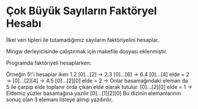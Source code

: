 # Çok Büyük Sayıların Faktöryel Hesabı

İlkel veri tipleri ile tutamadığımız sayıların faktöriyelini hesaplar.

Mingw derleyicisinde çalıştırmak için makefile dosyası eklenmiştir.

Programda faktöriyeli hesaplarken:

Örneğin 5!'i hesaplar iken 1.2 [0]...[2] -> 2.3 [0]...[6] -> 6.4 [0]...[4] elde = 2 -> [0]...[2][4] -> 4.5 [0]...[2][0] elde = 2 -> Onlar basamağındaki eleman da 5 ile çarpıp elde toplanır orda çıkan elde olarak tutulur. [0]...[2][0] elde = 1 -> Eldemiz yüzler basamağına yazılır [0]...[1][2][0]
Bu dizinin elemanlarının sonuç olan 3 elemanı listeye alınıp yazdırılır.
